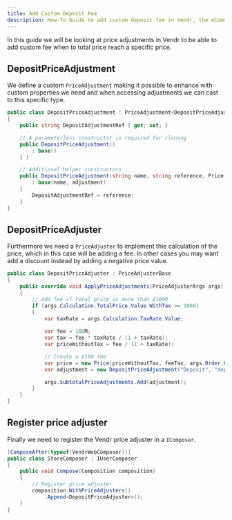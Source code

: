 ```yaml
---
title: Add Custom Deposit Fee
description: How-To Guide to add custom deposit fee in Vendr, the eCommerce solution for Umbraco v8+
---
```


In this guide we will be looking at price adjustments in Vendr to be able to add custom fee when to total price reach a specific price.

## DepositPriceAdjustment

We define a custom `PriceAdjustment` making it possible to enhance with custom properties we need and when accessing adjustments we can cast to this specific type.

````csharp
public class DepositPriceAdjustment : PriceAdjustment<DepositPriceAdjustment>
{
    public string DepositAdjustmentRef { get; set; }

    // A parameterless constructor is required for cloning
    public DepositPriceAdjustment()
        : base()
    { }

    // Additional helper constructors
    public DepositPriceAdjustment(string name, string reference, Price adjustment)
        : base(name, adjustment)
    {
        DepositAdjustmentRef = reference;
    }
}

````

## DepositPriceAdjuster

Furthermore we need a `PriceAdjuster` to implement thie calculation of the price, which in this case will be adding a fee. In other cases you may want add a discount instead by adding a negative price value.

````csharp
public class DepositPriceAdjuster : PriceAdjusterBase
{
    public override void ApplyPriceAdjustments(PriceAdjusterArgs args)
    {
        // Add fee if total price is more than £1000
        if (args.Calculation.TotalPrice.Value.WithTax >= 1000)
        {
            var taxRate = args.Calculation.TaxRate.Value;
            
            var fee = 100M;
            var tax = fee * taxRate / (1 + taxRate);
            var priceWithoutTax = fee / (1 + taxRate);

            // Create a £100 fee
            var price = new Price(priceWithoutTax, feeTax, args.Order.CurrencyId);
            var adjustment = new DepositPriceAdjustment("Deposit", "deposit", price);

            args.SubtotalPriceAdjustments.Add(adjustment);
        }
    }
}

````

## Register price adjuster

Finally we need to register the Vendr price adjuster in a `IComposer`.

````csharp
[ComposeAfter(typeof(VendrWebComposer))]
public class StoreComposer : IUserComposer
{
    public void Compose(Composition composition)
    {
        // Register price adjuster
        composition.WithPriceAdjusters()
            .Append<DepositPriceAdjuster>();
    }
}
````